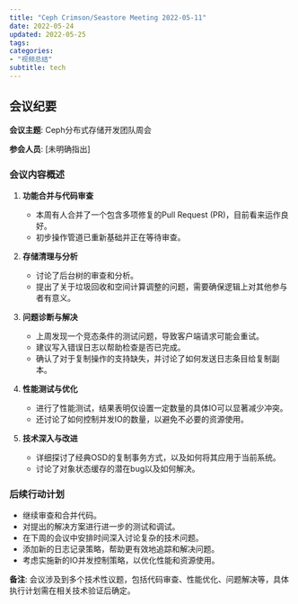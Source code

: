 ```yaml
---
title: "Ceph Crimson/Seastore Meeting 2022-05-11"
date: 2022-05-24
updated: 2022-05-25
tags:
categories:
- "视频总结"
subtitle: tech
---
```



## 会议纪要

**会议主题**: Ceph分布式存储开发团队周会

**参会人员**: [未明确指出]

### 会议内容概述

1. **功能合并与代码审查**
   - 本周有人合并了一个包含多项修复的Pull Request (PR)，目前看来运作良好。
   - 初步操作管道已重新基础并正在等待审查。

2. **存储清理与分析**
   - 讨论了后台树的审查和分析。
   - 提出了关于垃圾回收和空间计算调整的问题，需要确保逻辑上对其他参与者有意义。

3. **问题诊断与解决**
   - 上周发现一个竞态条件的测试问题，导致客户端请求可能会重试。
   - 建议写入错误日志以帮助检查是否已完成。
   - 确认了对于复制操作的支持缺失，并讨论了如何发送日志条目给复制副本。

4. **性能测试与优化**
   - 进行了性能测试，结果表明仅设置一定数量的具体IO可以显著减少冲突。
   - 还讨论了如何控制并发IO的数量，以避免不必要的资源使用。

5. **技术深入与改进**
   - 详细探讨了经典OSD的复制事务方式，以及如何将其应用于当前系统。
   - 讨论了对象状态缓存的潜在bug以及如何解决。

### 后续行动计划

- 继续审查和合并代码。
- 对提出的解决方案进行进一步的测试和调试。
- 在下周的会议中安排时间深入讨论复杂的技术问题。
- 添加新的日志记录策略，帮助更有效地追踪和解决问题。
- 考虑实施新的IO并发控制策略，以优化性能和资源使用。

**备注**: 会议涉及到多个技术性议题，包括代码审查、性能优化、问题解决等，具体执行计划需在相关技术验证后确定。